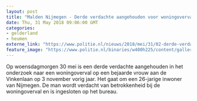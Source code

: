```yaml
---
layout: post
title: "Malden Nijmegen - Derde verdachte aangehouden voor woningoverval bejaarde vrouw"
date: Thu, 31 May 2018 09:06:00 GMT
categories: 
- gelderland 
- heumen 
externe_link: "https://www.politie.nl/nieuws/2018/mei/31/02-derde-verdachte-aangehouden-voor-woningoverval-bejaarde-vrouw.html"
feature_image: "https://www.politie.nl/binaries/w400h225/content/gallery/politie/gezocht/gestolen-gevonden/2018/mei/02-on/2017510315-goudvink-woningoverval-malden/foto-49b.jpg"
---
```


Op woensdagmorgen 30 mei is een derde verdachte aangehouden in het onderzoek naar een woningoverval op een bejaarde vrouw aan de Vinkenlaan op 3 november vorig jaar. Het gaat om een 26-jarige inwoner van Nijmegen. De man wordt verdacht van betrokkenheid bij de woningoverval en is ingesloten op het bureau.
